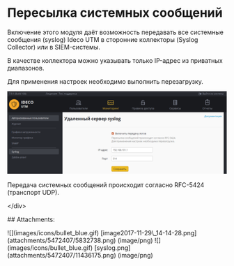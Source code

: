 # Пересылка системных сообщений

Включение этого модуля даёт возможность передавать все системные сообщения \(syslog\) Ideco UTM в сторонние коллекторы \(Syslog Collector\) или в SIEM-системы.

В качестве коллектора можно указывать только IP-адрес из приватных диапазонов.

Для применения настроек необходимо выполнить перезагрузку.

![](.gitbook/assets/11436175.png)

 Передача системных сообщений происходит согласно RFC-5424 \(транспорт UDP\).

&lt;/div&gt;

 \#\# Attachments:

 !\[\]\(images/icons/bullet\_blue.gif\) \[image2017-11-29\\_14-14-28.png\]\(attachments/5472407/5832738.png\) \(image/png\) !\[\]\(images/icons/bullet\_blue.gif\) \[syslog.png\]\(attachments/5472407/11436175.png\) \(image/png\)


